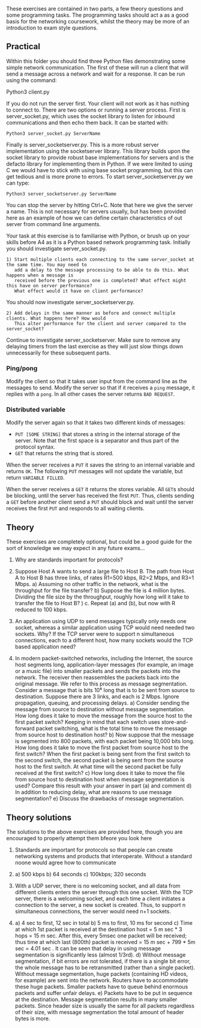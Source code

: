 These exercises are contained in two parts, a few theory questions and some programming tasks. The programming tasks should act a as a good basis for the networking coursework, whilst the theory may be more of an introduction to exam style questions.

## Practical

Within this folder you should find three Python files demonstrating some simple network communication.
The first of these will run a client that will send a message across a network and wait for a response.
It can be run using the command:
   
   Python3 client.py

If you do not run the server first. Your client will not work as it has nothing to connect to. 
There are two options or running a server process. First is server_socket.py, which uses the socket 
library to listen for inbound communications and then echo them back. It can be started with:

    Python3 server_socket.py ServerName

Finally is server_socketserver.py. This is a more robust server implementation using the socketserver 
library. This library builds upon the socket library to provide robust base implementations for servers
and is the defacto library for implementing them in Python. If we were limited to using C we would
have to stick with using base socket programming, but this can get tedious and is more prone to errors.
To start server_socketserver.py we can type:

    Python3 server_socketserver.py ServerName

You can stop the server by hitting Ctrl+C. Note that here we give the server a name. This is not necessary
for servers usually, but has been provided here as an example of how we can define certain characteristics
of out server from command line arguments.

Your task at this exercise is to familiarise with Python, or brush up on your skills before A4 as 
it is a Python based network programming task. Initially you should investigate server_socket.py. 

    1) Start multiple clients each connecting to the same server_socket at the same time. You may need to 
       add a delay to the message processing to be able to do this. What happens when a message is
       received before the previous one is completed? What effect might this have on server performance? 
       What effect would it have on client performance?
       
You should now investigate server_socketserver.py. 

    2) Add delays in the same manner as before and connect multiple clients. What happens here? How would
       This alter performance for the client and server compared to the server_socket?
    
Continue to investigate server_socketserver. Make sure to remove any delaying timers from the last exercise
as they will just slow things down unnecessarily for these subsequent parts.

### Ping/pong
Modify the client so that it takes user input from the command line as the messages to send. Modify the server so that if it receives a `ping` message, it replies with a `pong`. In all other cases the server returns `BAD REQUEST`.

### Distributed variable
Modify the server again so that it takes two different kinds of messages:

* `PUT [SOME STRING]` that stores a string in the internal storage of the server. Note that the first space is a separator and thus part of the protocol syntax.
* `GET` that returns the string that is stored.

When the server receives a `PUT` it saves the string to an internal variable and returns `OK`. The following `PUT` messages will not update the variable, but return `VARIABLE FILLED`.

When the server receives a `GET` it returns the stores variable. All `GET`s should be blocking, until the server has received the first `PUT`. Thus, clients sending a `GET` before another client send a `PUT` should block and wait until the server receives the first `PUT` and responds to all waiting clients.

## Theory
These exercises are completely optional, but could be a good guide for the sort of knowledge we 
may expect in any future exams... 

1) Why are standards important for protocols?

2) Suppose Host A wants to send a large file to Host B. The path from Host A to Host B has 
    three links, of rates R1=500 kbps, R2=2 Mbps, and R3=1 Mbps.
        a) Assuming no other traffic in the network, what is the throughput for the file 
            transfer?
        b) Suppose the file is 4 million bytes. Dividing the file size by the throughput, 
            roughly how long will it take to transfer the file to Host B?
        ) c. Repeat (a) and (b), but now with R reduced to 100 kbps.

3) An application using UDP to send messages typically only needs one socket, whereas a 
    similar application using TCP would need needed two sockets. Why? If the TCP server were 
    to support n simultaneous connections, each to a different host, how many sockets would 
    the TCP based application need?
    
4) In modern packet-switched networks, including the Internet, the source host segments
    long, application-layer messages (for example, an image or a music file) into smaller packets
    and sends the packets into the network. The receiver then reassembles the packets back into
    the original message. We refer to this process as message segmentation. Consider a
    message that is bits 10⁶ long that is to be sent from source to destination. Suppose there
    are 3 links, and each is 2 Mbps. Ignore propagation, queuing, and processing delays.
     a) Consider sending the message from source to destination without message
        segmentation. How long does it take to move the message from the source host to the
        first packet switch? Keeping in mind that each switch uses store-and-forward packet
        switching, what is the total time to move the message from source host to destination
        host?
     b) Now suppose that the message is segmented into 800 packets, with each packet being
        10,000 bits long. How long does it take to move the first packet from source host to the
        first switch? When the first packet is being sent from the first switch to the second switch,
        the second packet is being sent from the source host to the first switch. At what time will
        the second packet be fully received at the first switch?
     c) How long does it take to move the file from source host to destination host when
        message segmentation is used? Compare this result with your answer in part (a) and
        comment
     d) In addition to reducing delay, what are reasons to use message segmentation?
     e) Discuss the drawbacks of message segmentation.

## Theory solutions

The solutions to the above exercises are provided here, though you are encouraged to properly
attempt them bfeore you look here

1) Standards are important for protocols so that people can create networking systems and products that interoperate. Without a standard noone would agree how to communicate
   
2)  a) 500 kbps 
    b) 64 seconds
    c) 100kbps; 320 seconds
    
3) With a UDP server, there is no welcoming socket, and all data from different clients  enters the server through this one socket. With the TCP server, there is a welcoming socket, and each time a client initiates a connection to the server, a new socket is created. Thus, to support n simultaneous connections, the server would need n+1 sockets.
    
4)  a) 4 sec to first, 12 sec in total
    b) 5 ms to first, 10 ms for second
    c) Time at which 1st packet is received at the destination host =
        5 m sec * 3 hops = 15 m sec. After this, every 5msec one packet will be received; thus time at which last (800th) packet is received = 15 m sec + 799 * 5m sec = 4.01 sec . It can be seen that delay in using message segmentation is significantly less (almost 1/3rd). 
    d) Without message segmentation, if bit errors are not tolerated, if there is a single bit error, the whole message has to be retransmitted (rather than a single packet). Without message segmentation, huge packets (containing HD videos, for example) are sent into the network. Routers have to accommodate these huge packets. Smaller packets have to queue behind enormous packets and suffer unfair delays.
    e) Packets have to be put in sequence at the destination.         Message segmentation results in many smaller packets. Since header size is usually the same for all packets regardless of their size, with message segmentation the total amount of header bytes is more.
